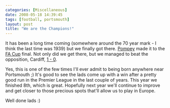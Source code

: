 ```yaml
---
categories: [Miscellaneous]
date: 2008-05-18 14:39:45
tags: [football, portsmouth]
layout: post
title: "We are the Champions!"
---
```

It has been a long time coming (somewhere around the 70 year mark - I think the last time was 1939) but we finally got there. <a href="http://www.portsmouthfc.co.uk/" title="Portsmouth FC">Pompey</a> made it to the <a href="http://www.thefa.com/TheFACup/" title="The FA Cup">FA Cup</a> final. Not only did we get there, but we managed to beat the opposition, Cardiff, <a href="http://www.premierleague.com/page/Headlines/0,,12306~1314532,00.html">1 - 0</a>.

Yes, this is one of the few times I'll ever admit to being born anywhere near Portsmouth ;) It's good to see the lads come up with a win after a pretty good run in the Premier League in the last couple of years. This year we finished 8th, which is great. Hopefully next year we'll continue to improve and get closer to those precious spots that'll allow us to play in Europe.

Well done lads :)
